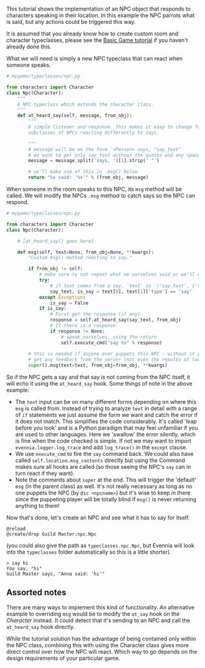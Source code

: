 
This tutorial shows the implementation of an NPC object that responds to characters speaking in their location. In this example the NPC parrots what is said, but any actions could be triggered this way.

It is assumed that you already know how to create custom room and character typeclasses, please see the [Basic Game tutorial](https://github.com/evennia/evennia/wiki/Tutorial%20for%20basic%20MUSH%20like%20game) if you haven't already done this.

What we will need is simply a new NPC typeclass that can react when someone speaks.

```python
# mygame/typeclasses/npc.py

from characters import Character
class Npc(Character):
    """
    A NPC typeclass which extends the character class.
    """
    def at_heard_say(self, message, from_obj):
        """
        A simple listener and response. This makes it easy to change for
        subclasses of NPCs reacting differently to says.       

        """ 
        # message will be on the form `<Person> says, "say_text"`
        # we want to get only say_text without the quotes and any spaces
        message = message.split('says, ')[1].strip(' "')

        # we'll make use of this in .msg() below
        return "%s said: '%s'" % (from_obj, message)
```

When someone in the room speaks to this NPC, its `msg` method will be called. We will modify the NPCs `.msg` method to catch says so the NPC can respond. 


```python
# mygame/typeclasses/npc.py

from characters import Character
class Npc(Character):

    # [at_heard_say() goes here]

    def msg(self, text=None, from_obj=None, **kwargs):
        "Custom msg() method reacting to say."

        if from_obj != self:
            # make sure to not repeat what we ourselves said or we'll create a loop
            try:
                # if text comes from a say, `text` is `('say_text', {'type': 'say'})`
                say_text, is_say = text[0], text[1]['type'] == 'say'
            except Exception:
                is_say = False
            if is_say:
                # First get the response (if any)
                response = self.at_heard_say(say_text, from_obj)
                # If there is a response
                if response != None:
                    # speak ourselves, using the return
                    self.execute_cmd("say %s" % response)   
    
        # this is needed if anyone ever puppets this NPC - without it you would never
        # get any feedback from the server (not even the results of look)
        super().msg(text=text, from_obj=from_obj, **kwargs) 
```

So if the NPC gets a say and that say is not coming from the NPC itself, it will echo it using the `at_heard_say` hook. Some things of note in the above example:

- The `text` input can be on many different forms depending on where this `msg` is called from. Instead of trying to analyze `text` in detail with a range of `if` statements we just assume the form we want and catch the error if it does not match. This simplifies the code considerably. It's called 'leap before you look' and is a Python paradigm that may feel unfamiliar if you are used to other languages. Here we 'swallow' the error silently, which is fine when the code checked is simple. If not we may want to import `evennia.logger.log_trace` and add `log_trace()` in the `except` clause. 
- We use `execute_cmd` to fire the `say` command back. We could also have called `self.location.msg_contents`  directly but using the Command makes sure all hooks are called (so those seeing the NPC's `say` can in turn react if they want).  
- Note the comments about `super` at the end. This will trigger the 'default' `msg` (in the parent class) as well. It's not really necessary as long as no one puppets the NPC (by `@ic <npcname>`) but it's wise to keep in there since the puppeting player will be totally blind if `msg()` is never returning anything to them!

Now that's done, let's create an NPC and see what it has to say for itself.

```
@reload
@create/drop Guild Master:npc.Npc
```

(you could also give the path as `typeclasses.npc.Npc`, but Evennia will look into the `typeclasses` folder automatically so this is a little shorter). 

    > say hi
    You say, "hi"
    Guild Master says, "Anna said: 'hi'"

## Assorted notes

There are many ways to implement this kind of functionality. An alternative example to overriding `msg` would be to modify the `at_say` hook on the *Character* instead. It could detect that it's sending to an NPC and call the `at_heard_say` hook directly. 

While the tutorial solution has the advantage of being contained only within the NPC class, combining this with using the Character class gives more direct control over how the NPC will react. Which way to go depends on the design requirements of your particular game. 
